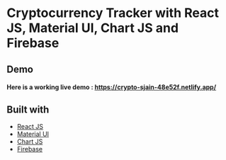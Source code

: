 # Cryptocurrency Tracker with React JS, Material UI, Chart JS and Firebase

## Demo
#### Here is a working live demo :  https://crypto-sjain-48e52f.netlify.app/

## Built with 

- [React JS](https://reactjs.org/)
- [Material UI](https://v4.mui.com/)
- [Chart JS](https://reactchartjs.github.io/react-chartjs-2/#/)
- [Firebase](https://firebase.google.com/)

